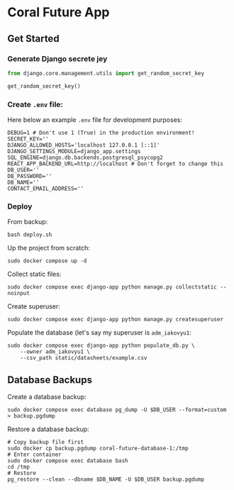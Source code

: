 # Coral Future App

## Get Started

### Generate Django secrete jey

```python
from django.core.management.utils import get_random_secret_key

get_random_secret_key()
```

### Create `.env` file:

Here below an example `.env` file for development purposes:

```commandline
DEBUG=1 # Don't use 1 (True) in the production environment!
SECRET_KEY=''
DJANGO_ALLOWED_HOSTS='localhost 127.0.0.1 [::1]'
DJANGO_SETTINGS_MODULE=django_app.settings
SQL_ENGINE=django.db.backends.postgresql_psycopg2
REACT_APP_BACKEND_URL=http://localhost # Don't forget to change this
DB_USER=''
DB_PASSWORD=''
DB_NAME=''
CONTACT_EMAIL_ADDRESS=''
```

### Deploy

From backup:

```commandline
bash deploy.sh
```

Up the project from scratch:

```commandline
sudo docker compose up -d

```

Collect static files:

```commandline
sudo docker compose exec django-app python manage.py collectstatic --noinput
```

Create superuser:

```commandline
sudo docker compose exec django-app python manage.py createsuperuser
```

Populate the database (let's say my superuser is `adm_iakovyu1`:

```commandline
sudo docker compose exec django-app python populate_db.py \
    --owner adm_iakovyu1 \
    --csv_path static/datasheets/example.csv
```

## Database Backups

Create a database backup:

```commandline
sudo docker compose exec database pg_dump -U $DB_USER --format=custom > backup.pgdump
```

Restore a database backup:

```commandline
# Copy backup file first
sudo docker cp backup.pgdump coral-future-database-1:/tmp
# Enter container
sudo docker compose exec database bash
cd /tmp
# Restore
pg_restore --clean --dbname $DB_NAME -U $DB_USER backup.pgdump
```
